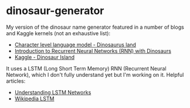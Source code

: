 # dinosaur-generator

My version of the dinosaur name generator featured in a number of blogs and Kaggle kernels (not an exhaustive 
list):

* [Character level language model - Dinosaurus land](https://datascience-enthusiast.com/DL/Dinosaurus_Island_Character_level_language_model.html)
* [Introduction to Recurrent Neural Networks (RNN) with Dinosaurs](https://towardsdatascience.com/introduction-to-recurrent-neural-networks-rnn-with-dinosaurs-790e74e3e6f6)
* [Kaggle - Dinosaur Island](https://www.kaggle.com/swimmingwhale/dinosaur-island/kernels)

It uses a LSTM (Long Short Term Memory) RNN (Recurrent Neural Network), which I don't fully understand yet but I'm 
working on it. Helpful articles:

* [Understanding LSTM Networks](https://colah.github.io/posts/2015-08-Understanding-LSTMs/)
* [Wikipedia LSTM](https://en.wikipedia.org/wiki/Long_short-term_memory)
